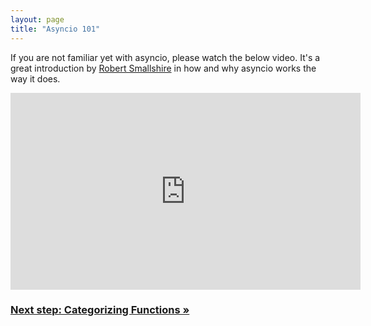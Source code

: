 ```yaml
---
layout: page
title: "Asyncio 101"
---
```


If you are not familiar yet with asyncio, please watch the below video. It's a great introduction by [Robert Smallshire][rob] in how and why asyncio works the way it does.

<div class='videoWrapper'>
<iframe width="560" height="315" src="https://www.youtube.com/embed/M-UcUs7IMIM" frameborder="0" allowfullscreen></iframe>
</div>

### [Next step: Categorizing Functions &raquo;](/developers/asyncio_categorizing_functions/)

[rob]: https://github.com/rob-smallshire